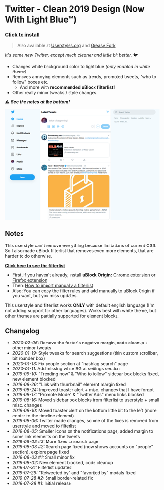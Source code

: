 # Twitter - Clean 2019 Design (Now With Light Blue™)

### [Click to install](https://github.com/krisu5/userstyles/raw/master/Twitter%20-%20Clean%202019%20Design%20(Now%20With%20Light%20Blue)/twitter_2019_clean_design_now_with_light_blue.user.css)

> Also available at [Userstyles.org](https://userstyles.org/styles/173920/twitter-clean-2019-design-now-with-light-blue) and [Greasy Fork](https://greasyfork.org/en/scripts/394318-twitter-clean-2019-design-now-with-light-blue)

*It's same new Twitter, except much cleaner and little bit better.* 🐦

- Changes white background color to light blue *(only enabled in white theme)*
- Removes annoying elements such as trends, promoted tweets, "who to follow" boxes etc.
  - And more with **recommended uBlock filterlist!**
- Other really minor tweaks / style changes.

⚠ ***See the notes at the bottom!***

![Userstyle screenshot](screenshot.png)

## Notes

This userstyle can't remove everything because limitations of current CSS.
So I also made uBlock filterlist that removes even more elements, that are harder to do otherwise.

**[Click here to see the filterlist](https://raw.githubusercontent.com/krisu5/userstyles/master/Twitter%20-%20Clean%202019%20Design%20(Now%20With%20Light%20Blue)/filterlist.txt)**

- First, if you haven't already, install **uBlock Origin:** [Chrome extension](https://chrome.google.com/webstore/detail/ublock-origin/cjpalhdlnbpafiamejdnhcphjbkeiagm) or [Firefox extension](https://addons.mozilla.org/en-US/firefox/addon/ublock-origin/)
- Then: [How to import manually a filterlist](https://github.com/gorhill/uBlock/wiki/Filter-lists-from-around-the-web)
- Also: You can copy the filter rules and add manually to uBlock Origin if you want, but you miss updates.

This userstyle and filterlist works **ONLY** with default english language (I'm not adding support for other languages). Works best with white theme, but other themes are partially supported for element blocks.

## Changelog

- *2020-02-06:* Remove the footer's negative margin, code cleanup + other minor tweaks
- *2020-01-19:* Style tweaks for search suggestions (thin custom scrollbar, bit rounder box)
- *2020-01-13:* Fix people section at "hashtag search" page
- *2020-01-11:* Add missing white BG at settings section
- *2019-09-10:* "Trending now" & "Who to follow" sidebar box blocks fixed, new element blocked
- *2019-08-26:* "Link with thumbnail" element margin fixed
- *2019-08-24:* Improved toaster alert + misc. changes that I have forgot
- *2019-08-17:* "Promote Mode" & "Twitter Ads" menu links blocked
- *2019-08-16:* Moved sidebar box blocks from filterlist to userstyle + small misc. changes
- *2019-08-10:* Moved toaster alert on the bottom little bit to the left (more center to the timeline element)
- *2019-08-06:* Twitter made changes, so one of the fixes is removed from userstyle and moved to filterlist
- *2019-08-05:* Smaller icons on the notifications page, added margin to some link elements on the tweets
- *2019-08-03 #3:* More fixes to search page
- *2019-08-03 #2:* Search page fixed (now shows accounts on "people" section), explore page fixed
- *2019-08-03 #1:* Small minor fix
- *2019-08-02:* New element blocked, code cleanup
- *2019-07-31:* Filterlist updated
- *2019-07-29:* "Retweeted by" and "favorited by" modals fixed
- *2019-07-28 #2:* Small border-related fix
- *2019-07-28 #1:* Initial release